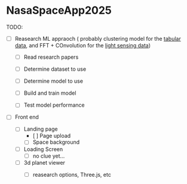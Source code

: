 # NasaSpaceApp2025

TODO:

- [ ] Reasearch ML appraoch ( probably clustering model for the [tabular data](https://exoplanetarchive.ipac.caltech.edu/cgi-bin/TblView/nph-tblView?app=ExoTbls&config=cumulative), and FFT + COnvolution for the [light sensing data](https://iopscience.iop.org/article/10.3847/1538-3881/aa9e09#ajaa9e09s3))

    - [ ] Read research papers
    - [ ] Determine dataset to use
    - [ ] Determine model to use
    - [ ] Build and train model
    - [ ] Test model performance


- [ ] Front end 

    - [ ] Landing page 
        - [ ] Page upload
        - [ ] Space background
    - [ ]  Loading Screen 
        - [ ] no clue yet...
    - [ ] 3d planet viewer
        - [ ] reasearch options, Three.js, etc 

